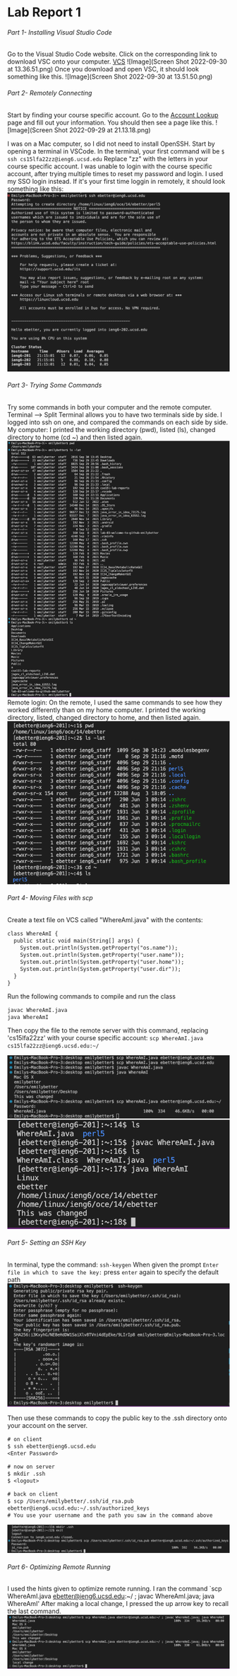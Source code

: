 # Lab Report 1

###### Part 1- Installing Visual Studio Code

Go to the Visual Studio Code website. Click on the corresponding link  to download VSC onto your computer.
[VCS](https://code.visualstudio.com/download)
![Image](Screen Shot 2022-09-30 at 13.36.51.png)
Once you download and open VSC, it should look something like this.
![Image](Screen Shot 2022-09-30 at 13.51.50.png)


###### Part 2- Remotely Connecting
Start by finding your course specific account. Go to the [Account Lookup](https://sdacs.ucsd.edu/~icc/index.php) page and fill out your information. You should then see a page like this.
![Image](Screen Shot 2022-09-29 at 21.13.18.png)


I was on a Mac computer, so I did not need to install OpenSSH. Start by opening a terminal in VSCode. In the terminal, your first command will be `$ ssh cs15lfa22zz@ieng6.ucsd.edu`
Replace "zz" with the letters in your course specific account. I was unable to login with the course specific account, after trying multiple times to reset my password and login. I used my SSO login instead. If it's your first time loggin in remotely, it should look something like this:
![Image](remote_login.png)

###### Part 3- Trying Some Commands
Try some commands in both your computer and the remote computer. Terminal --> Split Terminal allows you to have two terminals side by side. I logged into ssh on one, and compared the commands on each side by side.  My computer:
I printed the working directory (pwd), listed (ls), changed directory to home (cd ~) and then listed again.
![Image](home_commands.png)
  Remote login:
On the remote, I used the same commands to see how they worked differently than on my home computer. I printed the working directory, listed, changed directory to home, and then listed again.
![Image](remote_commands.png)

###### Part 4- Moving Files with scp
Create a text file on VCS called "WhereAmI.java" with the contents:
```
class WhereAmI {
  public static void main(String[] args) {
    System.out.println(System.getProperty("os.name"));
    System.out.println(System.getProperty("user.name"));
    System.out.println(System.getProperty("user.home"));
    System.out.println(System.getProperty("user.dir"));
  }
}
```
Run the following commands to compile and run the class
```
javac WhereAmI.java
java WhereAmI
```
Then copy the file to the remote server with this command, replacing 'cs15lfa22zz' with your course specific account:
`scp WhereAmI.java cs15lfa22zz@ieng6.ucsd.edu:~/`

![Image](home_scp.png)
![Image](remote_scp.png)

###### Part 5- Setting an SSH Key
In terminal, type the command: `ssh-keygen`
When given the prompt `Enter file in which to save the key:` press `enter` again to specify the default path 
![Image](key_gen.png)

Then use these commands to copy the public key to the .ssh directory onto your account on the server.
```
# on client
$ ssh ebetter@ieng6.ucsd.edu
<Enter Password>
```
```
# now on server
$ mkdir .ssh
$ <logout>
```
```
# back on client
$ scp /Users/emilybetter/.ssh/id_rsa.pub ebetter@ieng6.ucsd.edu:~/.ssh/authorized_keys
# You use your username and the path you saw in the command above
```
![Image](remote_key.png)

###### Part 6- Optimizing Remote Running

I used the hints given to optimize remote running. I ran the command `scp WhereAmI.java ebetter@ieng6.ucsd.edu:~/ ; javac WhereAmI.java; java WhereAmI'
After making a local change, I pressed the up arrow key to recall the last command. 
![Image](easy_change.png)
